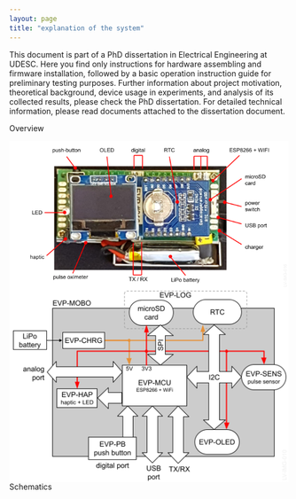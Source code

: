 ```yaml
---
layout: page
title: "explanation of the system"
---
```



This document is part of a PhD dissertation in Electrical Engineering at UDESC. Here you find only instructions for hardware assembling and firmware installation, followed by a basic operation instruction guide for preliminary testing purposes. Further information about project motivation, theoretical background, device usage in experiments, and analysis of its collected results, please check the PhD dissertation. For detailed technical information, please read documents attached to the dissertation document.

Overview

<img style="float: left;" src="/photos/LV-IMG-016 20-0000 Elvee Pulse v5 - Caracteristicas.png">
<br/><br/>

<img style="float: left;" src="/photos/LV-IMG-010 Elvee Pulse - Diagrama de blocos.png">
<br/><br/>

Schematics